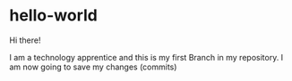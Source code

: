 # hello-world

Hi there!

I am a technology apprentice and this is my first Branch in my repository. I am now going to save my changes (commits) 
